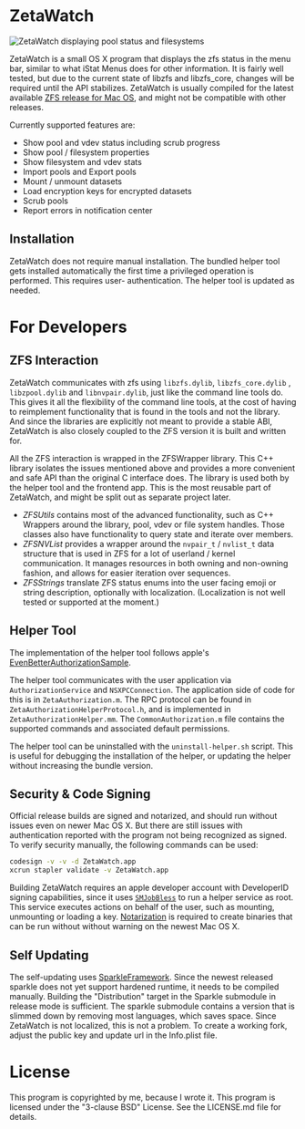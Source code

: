 ZetaWatch
=========

![ZetaWatch displaying pool status and filesystems][ZFSImage]

ZetaWatch is a small OS X program that displays the zfs status in the menu bar, similar to
what iStat Menus does for other information. It is fairly well tested, but due to the
current state of libzfs and libzfs_core, changes will be required until the API
stabilizes. ZetaWatch is usually compiled for the latest available [ZFS release for Mac
OS](https://openzfsonosx.org/), and might not be compatible with other releases.

Currently supported features are:

 * Show pool and vdev status including scrub progress
 * Show pool / filesystem properties
 * Show filesystem and vdev stats
 * Import pools and Export pools
 * Mount / unmount datasets
 * Load encryption keys for encrypted datasets
 * Scrub pools
 * Report errors in notification center


Installation
------------

ZetaWatch does not require manual installation. The bundled helper tool gets installed
automatically the first time a privileged operation is performed. This requires user-
authentication. The helper tool is updated as needed.


For Developers
==============

ZFS Interaction
---------------

ZetaWatch communicates with zfs using `libzfs.dylib`, `libzfs_core.dylib` ,
`libzpool.dylib` and `libnvpair.dylib`, just like the command line tools do. This gives
it all the flexibility of the command line tools, at the cost of having to reimplement
functionality that is found in the tools and not the library. And since the libraries are
explicitly not meant to provide a stable ABI, ZetaWatch is also closely coupled to the
ZFS version it is built and written for.

All the ZFS interaction is wrapped in the ZFSWrapper library. This C++ library isolates
the issues mentioned above and provides a more convenient and safe API than the original
C interface does. The library is used both by the helper tool and the frontend app. This
is the most reusable part of ZetaWatch, and might be split out as separate project later.

 * *ZFSUtils* contains most of the advanced functionality, such as C++ Wrappers around the
library, pool, vdev or file system handles. Those classes also have functionality to query
state and iterate over members.
 * *ZFSNVList* provides a wrapper around the `nvpair_t` / `nvlist_t` data structure that
is used in ZFS for a lot of userland / kernel communication. It manages resources in both
owning and non-owning fashion, and allows for easier iteration over sequences.
 * *ZFSStrings* translate ZFS status enums into the user facing emoji or string
description, optionally with localization. (Localization is not well tested or supported
at the moment.)


Helper Tool
-----------

The implementation of the helper tool follows apple's [EvenBetterAuthorizationSample].

The helper tool communicates with the user application via `AuthorizationService` and
`NSXPCConnection`. The application side of code for this is in `ZetaAuthorization.m`. The
RPC protocol can be found in `ZetaAuthorizationHelperProtocol.h`, and is implemented in
`ZetaAuthorizationHelper.mm`. The `CommonAuthorization.m` file contains the supported
commands and associated default permissions.

The helper tool can be uninstalled with the `uninstall-helper.sh` script. This is useful
for debugging the installation of the helper, or updating the helper without increasing
the bundle version.


Security & Code Signing
-----------------------

Official release builds are signed and notarized, and should run without issues even on
newer Mac OS X. But there are still issues with authentication reported with the program
not being recognized as signed. To verify security manually, the following commands can
be used:

```bash
codesign -v -v -d ZetaWatch.app
xcrun stapler validate -v ZetaWatch.app
```

Building ZetaWatch requires an apple developer account with DeveloperID signing
capabilities, since it uses [`SMJobBless`] to run a helper service as root. This service
executes actions on behalf of the user, such as mounting, unmounting or loading a key.
[Notarization] is required to create binaries that can be run without without warning on
the newest Mac OS X.


Self Updating
-------------

The self-updating uses [SparkleFramework]. Since the newest released sparkle does not yet
support hardened runtime, it needs to be compiled manually. Building the "Distribution"
target in the Sparkle submodule in release mode is sufficient.
The sparkle submodule contains a version that is slimmed down by removing most languages,
which saves space. Since ZetaWatch is not localized, this is not a problem.
To create a working fork, adjust the public key and update url in the Info.plist file.


License
=======

This program is copyrighted by me, because I wrote it.
This program is licensed under the "3-clause BSD" License. See the LICENSE.md file for
details.

[EvenBetterAuthorizationSample]: https://developer.apple.com/library/content/samplecode/EvenBetterAuthorizationSample/Introduction/Intro.html
[`SMJobBless`]: https://developer.apple.com/documentation/servicemanagement/1431078-smjobbless?language=objc
[Notarization]: https://developer.apple.com/documentation/security/notarizing_your_app_before_distribution?language=objc
[ZFSImage]: https://raw.githubusercontent.com/cbreak-black/ZetaWatch/master/doc/ZetaWatch.jpg
[SparkleFramework]: https://sparkle-project.org/
[SparkleGithub]: https://github.com/sparkle-project/Sparkle
